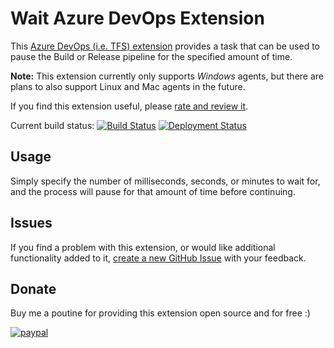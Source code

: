 # Wait Azure DevOps Extension

This [Azure DevOps (i.e. TFS) extension][ExtensionInAzureDevOpsMarketplaceUrl] provides a task that can be used to pause the Build or Release pipeline for the specified amount of time.

**Note:** This extension currently only supports *Windows* agents, but there are plans to also support Linux and Mac agents in the future.

If you find this extension useful, please [rate and review it][ExtensionRatingAndReviewInAzureDevOpsMarketplaceUrl].

Current build status: [![Build Status](https://dev.azure.com/deadlydog/OpenSource/_apis/build/status/AzureDevOps.Wait?branchName=master)](https://dev.azure.com/deadlydog/OpenSource/_build/latest?definitionId=21&branchName=master)
[![Deployment Status](https://vsrm.dev.azure.com/deadlydog/_apis/public/Release/badge/baf297a4-1582-49bd-b9ca-6d38492faafa/3/3)](https://dev.azure.com/deadlydog/OpenSource/_release?definitionId=3)

## Usage

Simply specify the number of milliseconds, seconds, or minutes to wait for, and the process will pause for that amount of time before continuing.

## Issues

If you find a problem with this extension, or would like additional functionality added to it, [create a new GitHub Issue][ExtensionGitHubRepositoryIssuesUrl] with your feedback.

## Donate

Buy me a poutine for providing this extension open source and for free :)

[![paypal](https://www.paypalobjects.com/en_US/i/btn/btn_donateCC_LG.gif)](https://www.paypal.com/cgi-bin/webscr?cmd=_s-xclick&hosted_button_id=CZP8CU53RJ29W)

<!-- Links -->
[ExtensionInAzureDevOpsMarketplaceUrl]: https://marketplace.visualstudio.com/items?itemName=deadlydog.WaitBuildAndReleaseTask
[ExtensionGitHubRepositoryIssuesUrl]: https://github.com/deadlydog/AzureDevOps.Wait/issues
[ExtensionRatingAndReviewInAzureDevOpsMarketplaceUrl]: https://marketplace.visualstudio.com/items?itemName=deadlydog.WaitBuildAndReleaseTask#review-details